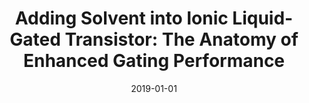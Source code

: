 ---
title: "Adding Solvent into Ionic Liquid-Gated Transistor: The Anatomy of Enhanced Gating Performance"
collection: publications
permalink: /publication/2019-01-01-Adding-Solvent-into-Ionic-Liquid-Gated-Transistor-The-Anatomy-of-Enhanced-Gating-Performance
date: 2019-01-01
venue: 'ACS Applied Materials and Interfaces'
citation: 'W. Zhao, <strong>S. Bi</strong>, C. Zhang, P.D. Rack, G. Feng&quot;Adding Solvent into Ionic Liquid-Gated Transistor: The Anatomy of Enhanced Gating Performance.&quot; ACS Applied Materials and Interfaces, 2019.'
---